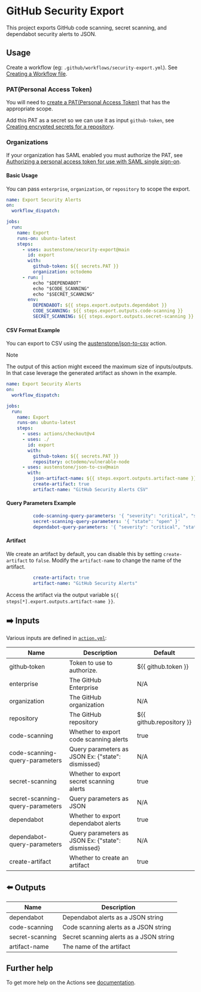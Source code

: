# GitHub Security Export
This project exports GitHub code scanning, secret scanning, and dependabot security alerts to JSON.

## Usage
Create a workflow (eg: `.github/workflows/security-export.yml`). See [Creating a Workflow file](https://help.github.com/en/articles/configuring-a-workflow#creating-a-workflow-file).

### PAT(Personal Access Token)
You will need to [create a PAT(Personal Access Token)](https://github.com/settings/tokens/new?scopes=admin:org) that has the appropriate scope.

Add this PAT as a secret so we can use it as input `github-token`, see [Creating encrypted secrets for a repository](https://docs.github.com/en/enterprise-cloud@latest/actions/security-guides/encrypted-secrets#creating-encrypted-secrets-for-a-repository). 

### Organizations
If your organization has SAML enabled you must authorize the PAT, see [Authorizing a personal access token for use with SAML single sign-on](https://docs.github.com/en/enterprise-cloud@latest/authentication/authenticating-with-saml-single-sign-on/authorizing-a-personal-access-token-for-use-with-saml-single-sign-on).

#### Basic Usage
You can pass `enterprise`, `organization`, or `repository` to scope the export.

```yml
name: Export Security Alerts
on:
  workflow_dispatch:

jobs:
  run:
    name: Export
    runs-on: ubuntu-latest
    steps:
      - uses: austenstone/security-export@main
        id: export
        with:
          github-token: ${{ secrets.PAT }}
          organization: octodemo
      - run: |
          echo "$DEPENDABOT"
          echo "$CODE_SCANNING"
          echo "$SECRET_SCANNING"
        env:
          DEPENDABOT: ${{ steps.export.outputs.dependabot }}
          CODE_SCANNING: ${{ steps.export.outputs.code-scanning }}
          SECRET_SCANNING: ${{ steps.export.outputs.secret-scanning }}
```

#### CSV Format Example
You can export to CSV using the [austenstone/json-to-csv](https://github.com/austenstone/json-to-csv) action.

> [!NOTE]  
> The output of this action might exceed the maximum size of inputs/outputs. In that case leverage the generated artifact as shown in the example.

```yml
name: Export Security Alerts
on:
  workflow_dispatch:

jobs:
  run:
    name: Export
    runs-on: ubuntu-latest
    steps:
      - uses: actions/checkout@v4
      - uses: ./
        id: export
        with:
          github-token: ${{ secrets.PAT }}
          repository: octodemo/vulnerable-node
      - uses: austenstone/json-to-csv@main
        with:
          json-artifact-name: ${{ steps.export.outputs.artifact-name }}
          create-artifact: true
          artifact-name: "GitHub Security Alerts CSV"

```

#### Query Parameters Example
```yml
          code-scanning-query-parameters: '{ "severity": "critical", "state": "open" }'
          secret-scanning-query-parameters: '{ "state": "open" }'
          dependabot-query-parameters: '{ "severity": "critical", "state": "open" }'
```

#### Artifact
We create an artifact by default, you can disable this by setting `create-artifact` to `false`. Modify the `artifact-name` to change the name of the artifact.

```yml
          create-artifact: true
          artifact-name: "GitHub Security Alerts"
```

Access the artifact via the output variable `${{ steps[*].export.outputs.artifact-name }}`.

## ➡️ Inputs
Various inputs are defined in [`action.yml`](action.yml):

| Name | Description | Default |
| --- | - | - |
| github&#x2011;token | Token to use to authorize. | ${{&nbsp;github.token&nbsp;}} |
| enterprise | The GitHub Enterprise | N/A |
| organization | The GitHub organization | N/A |
| repository | The GitHub repository | ${{ github.repository }} |
| code-scanning | Whether to export code scanning alerts | true |
| code-scanning-query-parameters | Query parameters as JSON Ex: {"state": dismissed} | N/A |
| secret-scanning | Whether to export secret scanning alerts | true |
| secret-scanning-query-parameters | Query parameters as JSON | N/A |
| dependabot | Whether to export dependabot alerts | true |
| dependabot-query-parameters | Query parameters as JSON Ex: {"state": dismissed} | N/A |
| create-artifact | Whether to create an artifact | true |

## ⬅️ Outputs

| Name | Description |
| --- | --- |
| dependabot | Dependabot alerts as a JSON string |
| code-scanning | Code scanning alerts as a JSON string |
| secret-scanning | Secret scanning alerts as a JSON string |
| artifact-name | The name of the artifact |


## Further help
To get more help on the Actions see [documentation](https://docs.github.com/en/actions).
